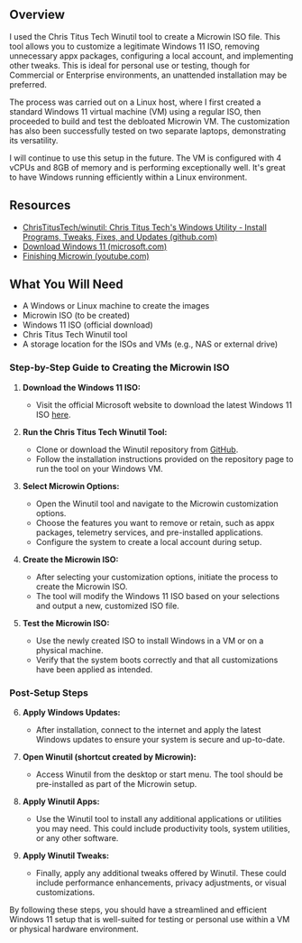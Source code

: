 ## Overview

I used the Chris Titus Tech Winutil tool to create a Microwin ISO file. This tool allows you to customize a legitimate Windows 11 ISO, removing unnecessary appx packages, configuring a local account, and implementing other tweaks. This is ideal for personal use or testing, though for Commercial or Enterprise environments, an unattended installation may be preferred.

The process was carried out on a Linux host, where I first created a standard Windows 11 virtual machine (VM) using a regular ISO, then proceeded to build and test the debloated Microwin VM. The customization has also been successfully tested on two separate laptops, demonstrating its versatility.

I will continue to use this setup in the future. The VM is configured with 4 vCPUs and 8GB of memory and is performing exceptionally well. It's great to have Windows running efficiently within a Linux environment.
## Resources

- [ChrisTitusTech/winutil: Chris Titus Tech's Windows Utility - Install Programs, Tweaks, Fixes, and Updates (github.com)](https://github.com/ChrisTitusTech/winutil)
- [Download Windows 11 (microsoft.com)](https://www.microsoft.com/software-download/windows11)
- [Finishing Microwin (youtube.com)](https://www.youtube.com/watch?v=dasD8fLcMWE&t=7079s)
## What You Will Need

- A Windows or Linux machine to create the images
- Microwin ISO (to be created)
- Windows 11 ISO (official download)
- Chris Titus Tech Winutil tool
- A storage location for the ISOs and VMs (e.g., NAS or external drive)

### Step-by-Step Guide to Creating the Microwin ISO

1. **Download the Windows 11 ISO:**
   - Visit the official Microsoft website to download the latest Windows 11 ISO [here](https://www.microsoft.com/software-download/windows11).
   
2. **Run the Chris Titus Tech Winutil Tool:**
   - Clone or download the Winutil repository from [GitHub](https://github.com/ChrisTitusTech/winutil).
   - Follow the installation instructions provided on the repository page to run the tool on your Windows VM.

3. **Select Microwin Options:**
   - Open the Winutil tool and navigate to the Microwin customization options.
   - Choose the features you want to remove or retain, such as appx packages, telemetry services, and pre-installed applications.
   - Configure the system to create a local account during setup.

4. **Create the Microwin ISO:**
   - After selecting your customization options, initiate the process to create the Microwin ISO.
   - The tool will modify the Windows 11 ISO based on your selections and output a new, customized ISO file.

5. **Test the Microwin ISO:**
   - Use the newly created ISO to install Windows in a VM or on a physical machine.
   - Verify that the system boots correctly and that all customizations have been applied as intended.

### Post-Setup Steps

6. **Apply Windows Updates:**
   - After installation, connect to the internet and apply the latest Windows updates to ensure your system is secure and up-to-date.

7. **Open Winutil (shortcut created by Microwin):**
   - Access Winutil from the desktop or start menu. The tool should be pre-installed as part of the Microwin setup.

8. **Apply Winutil Apps:**
   - Use the Winutil tool to install any additional applications or utilities you may need. This could include productivity tools, system utilities, or any other software.

9. **Apply Winutil Tweaks:**
   - Finally, apply any additional tweaks offered by Winutil. These could include performance enhancements, privacy adjustments, or visual customizations.

By following these steps, you should have a streamlined and efficient Windows 11 setup that is well-suited for testing or personal use within a VM or physical hardware environment.
